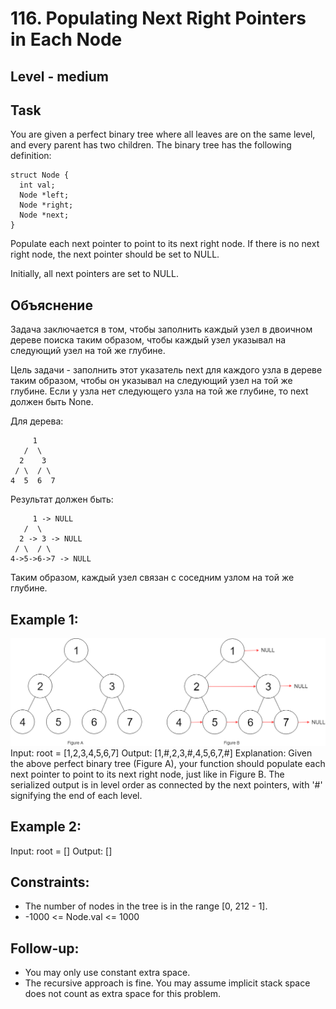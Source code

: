 # 116. Populating Next Right Pointers in Each Node


## Level - medium


## Task
You are given a perfect binary tree where all leaves are on the same level, and every parent has two children. 
The binary tree has the following definition:
````
struct Node {
  int val;
  Node *left;
  Node *right;
  Node *next;
}
````

Populate each next pointer to point to its next right node. If there is no next right node, the next pointer should be set to NULL.

Initially, all next pointers are set to NULL.

## Объяснение
Задача заключается в том, чтобы заполнить каждый узел в двоичном дереве поиска таким образом, 
чтобы каждый узел указывал на следующий узел на той же глубине.

Цель задачи - заполнить этот указатель next для каждого узла в дереве таким образом, 
чтобы он указывал на следующий узел на той же глубине. Если у узла нет следующего узла на той же глубине, 
то next должен быть None.

Для дерева:
````
     1
   /  \
  2    3
 / \  / \
4  5  6  7
````

Результат должен быть:
````
     1 -> NULL
   /  \
  2 -> 3 -> NULL
 / \  / \
4->5->6->7 -> NULL
````

Таким образом, каждый узел связан с соседним узлом на той же глубине.

## Example 1:
![img.png](img.png)
Input: root = [1,2,3,4,5,6,7]
Output: [1,#,2,3,#,4,5,6,7,#]
Explanation: Given the above perfect binary tree (Figure A), 
your function should populate each next pointer to point to its next right node, just like in Figure B. 
The serialized output is in level order as connected by the next pointers, with '#' signifying the end of each level.


## Example 2:
Input: root = []
Output: []


## Constraints:
- The number of nodes in the tree is in the range [0, 212 - 1].
- -1000 <= Node.val <= 1000


## Follow-up:
- You may only use constant extra space.
- The recursive approach is fine. 
You may assume implicit stack space does not count as extra space for this problem.